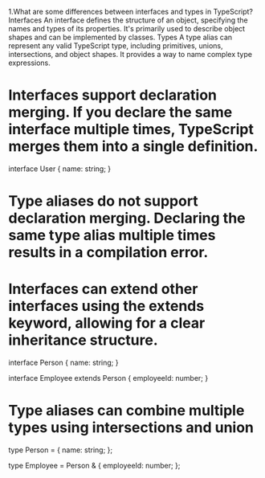 1.What are some differences between interfaces and types in TypeScript?
Interfaces
An interface defines the structure of an object, specifying the names and types of its properties. It's primarily used to describe object shapes and can be implemented by classes.
Types
A type alias can represent any valid TypeScript type, including primitives, unions, intersections, and object shapes. It provides a way to name complex type expressions.

# Interfaces support declaration merging. If you declare the same interface multiple times, TypeScript merges them into a single definition.
interface User {
  name: string;
}
# Type aliases do not support declaration merging. Declaring the same type alias multiple times results in a compilation error.
# Interfaces can extend other interfaces using the extends keyword, allowing for a clear inheritance structure.
interface Person {
  name: string;
}

interface Employee extends Person {
  employeeId: number;
}
# Type aliases can combine multiple types using intersections and union 
type Person = {
  name: string;
};

type Employee = Person & {
  employeeId: number;
};
